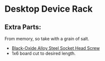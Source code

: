 # Desktop Device Rack

## Extra Parts:

From memory, so take with a grain of salt.

- [Black-Oxide Alloy Steel Socket Head Screw](https://www.mcmaster.com/91290A047/)
- 1x6 board cut to desired length.

